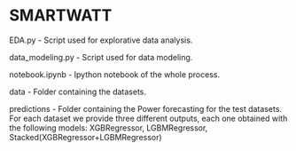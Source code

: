 # SMARTWATT

EDA.py - Script used for explorative data analysis.

data_modeling.py - Script used for data modeling.

notebook.ipynb - Ipython notebook of the whole process.

data - Folder containing the datasets.

predictions - Folder containing the Power forecasting for the test datasets. For each dataset we provide three different outputs, each one obtained with the following models: XGBRegressor, LGBMRegressor, Stacked(XGBRegressor+LGBMRegressor)
